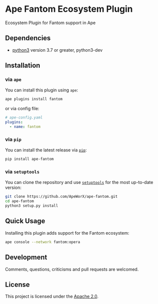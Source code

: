 # Ape Fantom Ecosystem Plugin

Ecosystem Plugin for Fantom support in Ape

## Dependencies

* [python3](https://www.python.org/downloads) version 3.7 or greater, python3-dev

## Installation

### via `ape`

You can install this plugin using `ape`:

```bash
ape plugins install fantom
```

or via config file:

```yaml
# ape-config.yaml
plugins:
  - name: fantom
```

### via `pip`

You can install the latest release via [`pip`](https://pypi.org/project/pip/):

```bash
pip install ape-fantom
```

### via `setuptools`

You can clone the repository and use [`setuptools`](https://github.com/pypa/setuptools) for the most up-to-date version:

```bash
git clone https://github.com/ApeWorX/ape-fantom.git
cd ape-fantom
python3 setup.py install
```

## Quick Usage

Installing this plugin adds support for the Fantom ecosystem:

```bash
ape console --network fantom:opera
```

## Development

Comments, questions, criticisms and pull requests are welcomed.

## License

This project is licensed under the [Apache 2.0](LICENSE).
